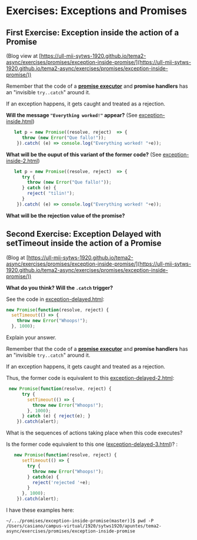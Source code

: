 # Exercises: Exceptions and Promises

## First Exercise: Exception inside the action of a Promise

(Blog view at [https://ull-mii-sytws-1920.github.io/tema2-async/exercises/promises/exception-inside-promise/](https://ull-mii-sytws-1920.github.io/tema2-async/exercises/promises/exception-inside-promise/))

Remember that the code of a **[promise executor](executor.md)** and **promise handlers** has an "invisible `try..catch`" around it. 

If an exception happens, it gets caught and treated as a rejection. 

**Will the message `"Everything worked!"` appear?** (See [exception-inside.html](exception-inside.html))

```js
   let p = new Promise((resolve, reject)  => {
      throw (new Error("Que fallo!"));
    }).catch( (e) => console.log("Everything worked! "+e));
```

**What will be the ouput of this variant of the former code?** (See [exception-inside-2.html](exception-inside-2.html))

```js
   let p = new Promise((resolve, reject)  => {
      try {
        throw (new Error("Que fallo!"));
      } catch (e) {
        reject( "tilin!");
      }
    }).catch( (e) => console.log("Everything worked! "+e));
```

**What will be the rejection value of the promise?**

## Second Exercise: Exception Delayed with setTimeout inside the action of a Promise

(Blog at [https://ull-mii-sytws-1920.github.io/tema2-async/exercises/promises/exception-inside-promise/](https://ull-mii-sytws-1920.github.io/tema2-async/exercises/promises/exception-inside-promise/))

**What do you think? Will the `.catch` trigger?**

See the code in [exception-delayed.html](exception-delayed.html):

```js
new Promise(function(resolve, reject) {
  setTimeout(() => {
    throw new Error("Whoops!");
  }, 1000);
```
Explain your answer.

Remember that the code of a **[promise executor](executor.md)** and **promise handlers** has an "invisible `try..catch`" around it. 

If an exception happens, it gets caught and treated as a rejection. 

Thus, the former code is equivalent to this [exception-delayed-2.html](exception-delayed-2.html):

```js
 new Promise(function(resolve, reject) {
      try {
        setTimeout(() => {
          throw new Error("Whoops!");
        }, 1000);
      } catch (e) { reject(e); }
    }).catch(alert);
```
What is the sequences of actions taking place when this code executes?

Is the former code equivalent to this one ([exception-delayed-3.html](exception-delayed-3.html))? :

```js
   new Promise(function(resolve, reject) {
      setTimeout(() => {
        try {
          throw new Error("Whoops!");
        } catch(e) {
          reject('rejected '+e);
        }
      }, 1000);
    }).catch(alert);
```

I have these examples here:

```
~/.../promises/exception-inside-promise(master)]$ pwd -P
/Users/casiano/campus-virtual/1920/sytws1920/apuntes/tema2-async/exercises/promises/exception-inside-promise
```




